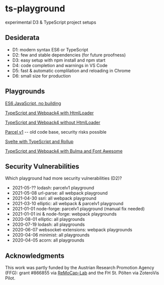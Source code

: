# ts-playground
experimental D3 &amp; TypeScript project setups

## Desiderata

* D1: modern syntax ES6 or TypeScript
* D2: few and stable dependencies (for future proofness)
* D3: easy setup with npm install and npm start
* D4: code completion and warnings in VS Code
* D5: fast & automatic complilation and reloading in Chrome
* D6: small size for production

## Playgrounds

[ES6 JavaScript, no building](es6/)

[TypeScript and Webpack4 with HtmlLoader](webpack2019/)

[TypeScript and Webpack4 without HtmlLoader](webpack4-tsonly/)

[Parcel v1](parcelv1/) -- old code base, security risks possible

[Svelte with TypeScript and Rollup](svelte-rollup/)

[TypeScript and Webpack4 with Bulma and Font Awesome](webpack4-bulma-fa/)

## Security Vulnerabilities

Which playground had more security vulnerabilities (D2)?

* 2021-05-?? lodash: parcelv1 playground
* 2021-05-08 url-parse: all webpack playground
* 2021-04-30 ssri: all webpack playground
* 2021-03-10 elliptic: all webpack & parcelv1 playground
* 2021-01-01 node-forge: parcelv1 playground (manual fix needed)
* 2021-01-01 ini & node-forge: webpack playgrounds
* 2020-08-01 elliptic: all playgrounds
* 2020-07-19 lodash: all playgrounds
* 2020-06-07 websocket-extensions: webpack playgrounds
* 2020-04-06 minimist: all playgrounds
* 2020-04-05 acorn: all playgrounds

## Acknowledgments

This work was partly funded by the
Austrian Research Promotion Agency (FFG): grant #866855 via [ReMoCap-Lab](https://research.fhstp.ac.at/en/projects/remocap-lab)
and the
FH St. Pölten via ZoteroVis Pilot.
